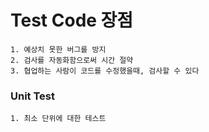 # Test Code 장점
```
1. 예상치 못한 버그를 방지
2. 검사를 자동화함으로써 시간 절약
3. 협업하는 사람이 코드를 수정했을때, 검사할 수 있다
```

### Unit Test
```
1. 최소 단위에 대한 테스트
```
